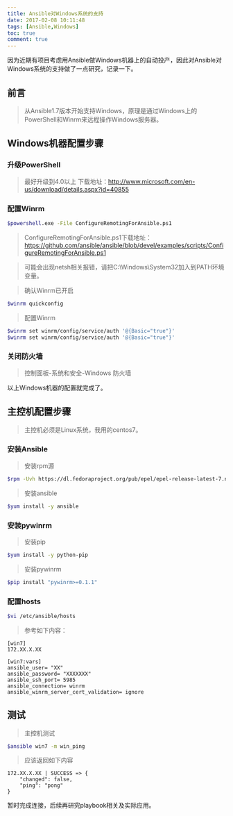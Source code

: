 ```yaml
---
title: Ansible对Windows系统的支持
date: 2017-02-08 10:11:48
tags: [Ansible,Windows]
toc: true
comment: true
---
```


因为近期有项目考虑用Ansible做Windows机器上的自动投产，因此对Ansible对Windows系统的支持做了一点研究，记录一下。

## 前言

>从Ansible1.7版本开始支持Windows，原理是通过Windows上的PowerShell和Winrm来远程操作Windows服务器。

## Windows机器配置步骤

### 升级PowerShell

>最好升级到4.0以上
>下载地址：http://www.microsoft.com/en-us/download/details.aspx?id=40855
<!-- more -->

### 配置Winrm

```bash
$powershell.exe -File ConfigureRemotingForAnsible.ps1
```

>ConfigureRemotingForAnsible.ps1下载地址： https://github.com/ansible/ansible/blob/devel/examples/scripts/ConfigureRemotingForAnsible.ps1

>可能会出现netsh相关报错，请把C:\Windows\System32加入到PATH环境变量。

>确认Winrm已开启
```bash
$winrm quickconfig
```
>配置Winrm
```bash
$winrm set winrm/config/service/auth '@{Basic="true"}'
$winrm set winrm/config/service/auth '@{Basic="true"}'
```

### 关闭防火墙

>控制面板-系统和安全-Windows 防火墙

以上Windows机器的配置就完成了。

## 主控机配置步骤

>主控机必须是Linux系统，我用的centos7。

### 安装Ansible

>安装rpm源

```bash
$rpm -Uvh https://dl.fedoraproject.org/pub/epel/epel-release-latest-7.noarch.rpm 
```

>安装ansible
```bash
$yum install -y ansible
```

### 安装pywinrm

>安装pip
```bash
$yum install -y python-pip 
```
>安装pywinrm
```bash
$pip install "pywinrm>=0.1.1"
```

### 配置hosts
```bash
$vi /etc/ansible/hosts
```

>参考如下内容：
```
[win7]
172.XX.X.XX

[win7:vars]
ansible_user= "XX"
ansible_password= "XXXXXXX"
ansible_ssh_port= 5985
ansible_connection= winrm
ansible_winrm_server_cert_validation= ignore
```

## 测试

>主控机测试
```bash
$ansible win7 -m win_ping
```
>应该返回如下内容
```
172.XX.X.XX | SUCCESS => {
    "changed": false,
    "ping": "pong"
}
```



暂时完成连接，后续再研究playbook相关及实际应用。





